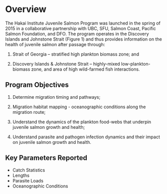 # Overview

The Hakai Institute Juvenile Salmon Program was launched in the spring of 2015 in a collaborative partnership with UBC, SFU, Salmon Coast, Pacific Salmon Foundation, and DFO. The program operates in the Discovery Islands and Johnstone Strait (Figure 1) and thus provides information on the health of juvenile salmon after passage through: 

1) Strait of Georgia – stratified high plankton biomass zone; and 

2) Discovery Islands & Johnstone Strait – highly-mixed low-plankton-biomass zone, and area of high wild-farmed fish interactions.

## Program Objectives

1) Determine migration timing and pathways; 

2) Migration habitat mapping - oceanographic conditions along the migration route;

3) Understand the dynamics of the plankton food-webs that underpin juvenile salmon growth and
health;

4) Understand parasite and pathogen infection dynamics and their impact on juvenile salmon growth and
health.

## Key Parameters Reported
* Catch Statistics
* Lengths
* Parasite Loads
* Oceanographic Conditions
